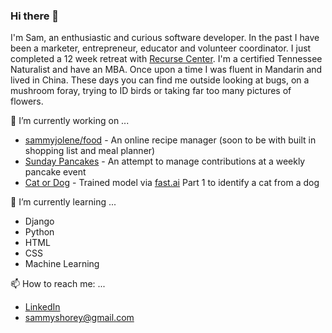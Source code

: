 ### Hi there 👋

I'm Sam, an enthusiastic and curious software developer. In the past I have been a marketer, entrepreneur, educator and volunteer coordinator. I just completed a 12 week retreat with [Recurse Center](https://www.recurse.com/). I'm a certified Tennessee Naturalist and have an MBA. Once upon a time I was fluent in Mandarin and lived in China. These days you can find me outside looking at bugs, on a mushroom foray, trying to ID birds or taking far too many pictures of flowers. 

🔭 I’m currently working on ...
- [sammyjolene/food](https://github.com/sammyjolene/food) - An online recipe manager (soon to be with built in shopping list and meal planner)
- [Sunday Pancakes](https://sundaypancakes.fly.dev/) - An attempt to manage contributions at a weekly pancake event
- [Cat or Dog](https://huggingface.co/spaces/sammyjolene/model1) - Trained model via [fast.ai](fast.ai) Part 1 to identify a cat from a dog

🌱 I’m currently learning ...
- Django 
- Python 
- HTML
- CSS
- Machine Learning

📫 How to reach me: ...
- [LinkedIn](https://www.linkedin.com/in/sjschnider/)
- <sammyshorey@gmail.com>
